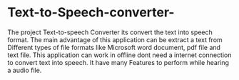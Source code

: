 # Text-to-Speech-converter-
The project Text-to-speech Converter its convert the text into speech format. The main advantage of this application can be extract a text from Different types of file formats like Microsoft word document, pdf file and text file. This application can work in offline dont need a internet connection to convert text into speech. It have many Features to perform while hearing a audio file.
